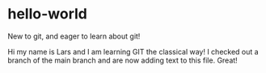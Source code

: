 # hello-world
New to git, and eager to learn about git!

Hi my name is Lars and I am learning GIT the classical way!
I checked out a branch of the main branch and are now adding text to this file.
Great!

